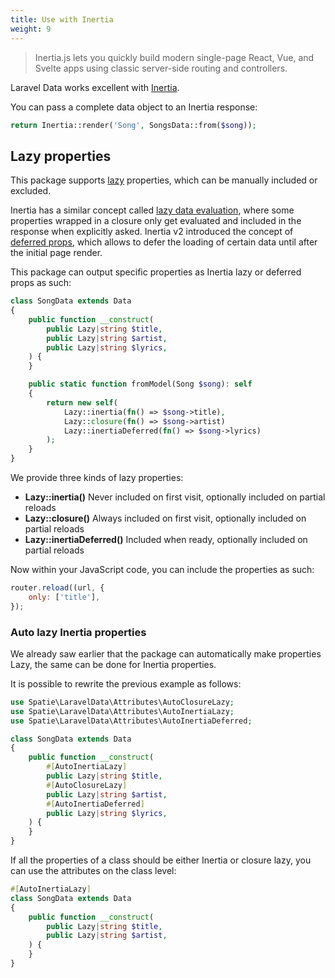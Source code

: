 ```yaml
---
title: Use with Inertia
weight: 9
---
```


> Inertia.js lets you quickly build modern single-page React, Vue, and Svelte apps using classic server-side routing and controllers.

Laravel Data works excellent with [Inertia](https://inertiajs.com).

You can pass a complete data object to an Inertia response:

```php
return Inertia::render('Song', SongsData::from($song));
```

## Lazy properties

This package supports [lazy](https://spatie.be/docs/laravel-data/v4/as-a-resource/lazy-properties) properties, which can be manually included or excluded.

Inertia has a similar concept called [lazy data evaluation](https://inertiajs.com/partial-reloads#lazy-data-evaluation), where some properties wrapped in a closure only get evaluated and included in the response when explicitly asked.
Inertia v2 introduced the concept of [deferred props](https://inertiajs.com/deferred-props), which allows to defer the loading of certain data until after the initial page render.

This package can output specific properties as Inertia lazy or deferred props as such:

```php
class SongData extends Data
{
    public function __construct(
        public Lazy|string $title,
        public Lazy|string $artist,
        public Lazy|string $lyrics,
    ) {
    }

    public static function fromModel(Song $song): self
    {
        return new self(
            Lazy::inertia(fn() => $song->title),
            Lazy::closure(fn() => $song->artist)
            Lazy::inertiaDeferred(fn() => $song->lyrics)
        );
    }
}
```

We provide three kinds of lazy properties:

- **Lazy::inertia()** Never included on first visit, optionally included on partial reloads
- **Lazy::closure()** Always included on first visit, optionally included on partial reloads
- **Lazy::inertiaDeferred()** Included when ready, optionally included on partial reloads

Now within your JavaScript code, you can include the properties as such:

```js
router.reload((url, {
    only: ['title'],
});
```

### Auto lazy Inertia properties

We already saw earlier that the package can automatically make properties Lazy, the same can be done for Inertia properties.

It is possible to rewrite the previous example as follows:

```php
use Spatie\LaravelData\Attributes\AutoClosureLazy;
use Spatie\LaravelData\Attributes\AutoInertiaLazy;
use Spatie\LaravelData\Attributes\AutoInertiaDeferred;

class SongData extends Data
{
    public function __construct(
        #[AutoInertiaLazy]
        public Lazy|string $title,
        #[AutoClosureLazy]
        public Lazy|string $artist,
        #[AutoInertiaDeferred]
        public Lazy|string $lyrics,
    ) {
    }
}
```

If all the properties of a class should be either Inertia or closure lazy, you can use the attributes on the class level:

```php
#[AutoInertiaLazy]
class SongData extends Data
{
    public function __construct(
        public Lazy|string $title,
        public Lazy|string $artist,
    ) {
    }
}
```

